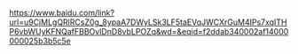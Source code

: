 https://www.baidu.com/link?url=u9CjMLgQRlRCsZ0g_8ypaA7DWyLSk3LF5taEVqJWCXrGuM4IPs7xqITHP6vbWUyKFNQafFBBOvlDnD8vbLPOZq&wd=&eqid=f2ddab340002af14000000025b3b5c5e